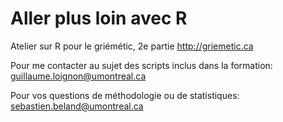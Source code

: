 # Aller plus loin avec R
Atelier sur R pour le griémétic, 2e partie
http://griemetic.ca

Pour me contacter au sujet des scripts inclus dans la formation:
guillaume.loignon@umontreal.ca

Pour vos questions de méthodologie ou de statistiques:
sebastien.beland@umontreal.ca
